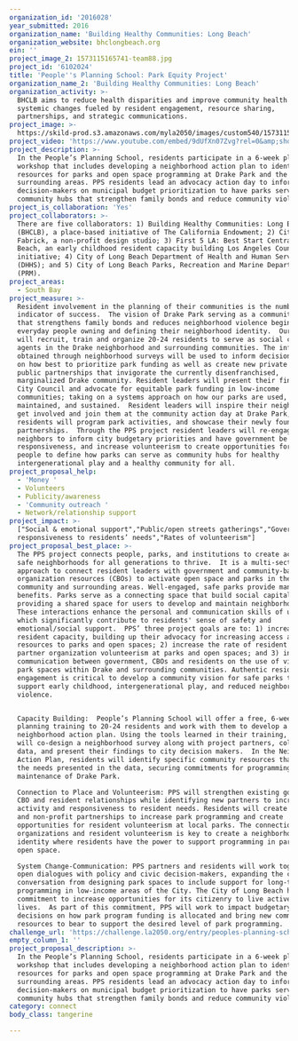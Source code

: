 ```yaml
---
organization_id: '2016028'
year_submitted: 2016
organization_name: 'Building Healthy Communities: Long Beach'
organization_website: bhclongbeach.org
ein: ''
project_image_2: 1573115165741-team88.jpg
project_id: '6102024'
title: 'People''s Planning School: Park Equity Project'
organization_name_2: 'Building Healthy Communities: Long Beach'
organization_activity: >-
  BHCLB aims to reduce health disparities and improve community health through
  systemic changes fueled by resident engagement, resource sharing,
  partnerships, and strategic communications.
project_image: >-
  https://skild-prod.s3.amazonaws.com/myla2050/images/custom540/1573115165741-team88.jpg
project_video: 'https://www.youtube.com/embed/9dUfXn07Zvg?rel=0&amp;showinfo=0'
project_description: >-
  In the People’s Planning School, residents participate in a 6-week planning
  workshop that includes developing a neighborhood action plan to identify
  resources for parks and open space programming at Drake Park and the
  surrounding areas. PPS residents lead an advocacy action day to inform
  decision-makers on municipal budget prioritization to have parks serve as
  community hubs that strengthen family bonds and reduce community violence.
project_is_collaboration: 'Yes'
project_collaborators: >-
  There are five collaborators: 1) Building Healthy Communities: Long Beach
  (BHCLB), a place-based initiative of The California Endowment; 2) City
  Fabrick, a non-profit design studio; 3) First 5 LA: Best Start Central Long
  Beach, an early childhood resident capacity building Los Angeles County
  initiative; 4) City of Long Beach Department of Health and Human Services
  (DHHS); and 5) City of Long Beach Parks, Recreation and Marine Department
  (PRM).
project_areas:
  - South Bay
project_measure: >-
  Resident involvement in the planning of their communities is the number one
  indicator of success.  The vision of Drake Park serving as a community hub
  that strengthens family bonds and reduces neighborhood violence begins with
  everyday people owning and defining their neighborhood identity.  Our program
  will recruit, train and organize 20-24 residents to serve as social change
  agents in the Drake neighborhood and surrounding communities. The information
  obtained through neighborhood surveys will be used to inform decision makers
  on how best to prioritize park funding as well as create new private and
  public partnerships that invigorate the currently disenfranchised,
  marginalized Drake community. Resident leaders will present their findings to
  City Council and advocate for equitable park funding in low-income
  communities; taking on a systems approach on how our parks are used,
  maintained, and sustained.  Resident leaders will inspire their neighbors to
  get involved and join them at the community action day at Drake Park, where
  residents will program park activities, and showcase their newly found
  partnerships.  Through the PPS project resident leaders will re-engage their
  neighbors to inform city budgetary priorities and have government be more
  responsiveness, and increase volunteerism to create opportunities for everyday
  people to define how parks can serve as community hubs for healthy
  intergenerational play and a healthy community for all.
project_proposal_help:
  - 'Money '
  - Volunteers
  - Publicity/awareness
  - 'Community outreach '
  - Network/relationship support
project_impact: >-
  ["Social & emotional support","Public/open streets gatherings","Government
  responsiveness to residents’ needs","Rates of volunteerism"]
project_proposal_best_place: >-
  The PPS project connects people, parks, and institutions to create active,
  safe neighborhoods for all generations to thrive.  It is a multi-sector
  approach to connect resident leaders with government and community-based
  organization resources (CBOs) to activate open space and parks in the Drake
  community and surrounding areas. Well-engaged, safe parks provide many
  benefits. Parks serve as a connecting space that build social capital by
  providing a shared space for users to develop and maintain neighborhood ties.
  These interactions enhance the personal and communication skills of users,
  which significantly contribute to residents' sense of safety and
  emotional/social support.  PPS’ three project goals are to: 1) increase
  resident capacity, building up their advocacy for increasing access and
  resources to parks and open spaces; 2) increase the rate of resident and
  partner organization volunteerism at parks and open spaces; and 3) increase
  communication between government, CBOs and residents on the use of vibrant
  park spaces within Drake and surrounding communities. Authentic resident
  engagement is critical to develop a community vision for safe parks that
  support early childhood, intergenerational play, and reduced neighborhood
  violence.


  Capacity Building:  People’s Planning School will offer a free, 6-week city
  planning training to 20-24 residents and work with them to develop a
  neighborhood action plan. Using the tools learned in their training, residents
  will co-design a neighborhood survey along with project partners, collect
  data, and present their findings to city decision makers.  In the Neighborhood
  Action Plan, residents will identify specific community resources that meet
  the needs presented in the data, securing commitments for programming and
  maintenance of Drake Park. 

  Connection to Place and Volunteerism: PPS will strengthen existing government,
  CBO and resident relationships while identifying new partners to increase park
  activity and responsiveness to resident needs. Residents will create private
  and non-profit partnerships to increase park programming and create
  opportunities for resident volunteerism at local parks. The connection between
  organizations and resident volunteerism is key to create a neighborhood
  identity where residents have the power to support programming in parks and
  open space.  

  System Change-Communication: PPS partners and residents will work together to
  open dialogues with policy and civic decision-makers, expanding the current
  conversation from designing park spaces to include support for long-term park
  programming in low-income areas of the City. The City of Long Beach has made a
  commitment to increase opportunities for its citizenry to live active, healthy
  lives.  As part of this commitment, PPS will work to impact budgetary
  decisions on how park program funding is allocated and bring new community
  resources to bear to support the desired level of park programming.
challenge_url: 'https://challenge.la2050.org/entry/peoples-planning-school-park-equity-project'
empty_column_1: ''
project_proposal_description: >-
  In the People’s Planning School, residents participate in a 6-week planning
  workshop that includes developing a neighborhood action plan to identify
  resources for parks and open space programming at Drake Park and the
  surrounding areas. PPS residents lead an advocacy action day to inform
  decision-makers on municipal budget prioritization to have parks serve as
  community hubs that strengthen family bonds and reduce community violence.
category: connect
body_class: tangerine

---
```

